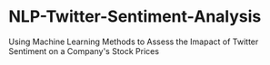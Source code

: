 # NLP-Twitter-Sentiment-Analysis
Using Machine Learning Methods to Assess the Imapact of Twitter Sentiment on a Company's Stock Prices
